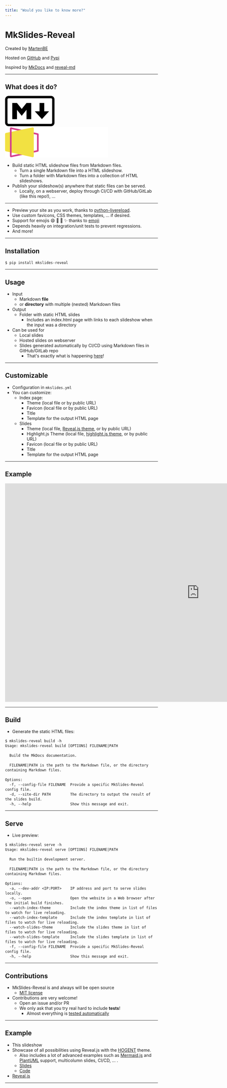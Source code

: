 ```yaml
---
title: "Would you like to know more?"
---
```


# MkSlides-Reveal

Created by [MartenBE](https://github.com/MartenBE)

Hosted on [GitHub](https://github.com/MartenBE/mkslides-reveal) and [Pypi](https://pypi.org/project/mkslides-reveal/)

Inspired by [MkDocs](https://pypi.org/project/mkdocs/) and [reveal-md](https://github.com/webpro/reveal-md)

---

## What does it do?

<img src="./img/markdown-logo.png" height="100px" style="margin-right: 50px;"/>
<img src="./img/reveal-js-logo.svg" height="100px"/>

-   Build static HTML slideshow files from Markdown files.
    -   Turn a single Markdown file into a HTML slideshow.
    -   Turn a folder with Markdown files into a collection of HTML slideshows.
-   Publish your slideshow(s) anywhere that static files can be served.
    -   Locally, on a webserver, deploy through CI/CD with GitHub/GitLab (like this repo!), ...

---

-   Preview your site as you work, thanks to [python-livereload](https://pypi.org/project/livereload/).
-   Use custom favicons, CSS themes, templates, ... if desired.
-   Support for emojis :smile: :tada: :rocket: :sparkles: thanks to [emoji](https://github.com/carpedm20/emoji/)
-   Depends heavily on integration/unit tests to prevent regressions.
-   And more!

---

## Installation

```console
$ pip install mkslides-reveal
```

---

## Usage

-   Input
    -   Markdown **file**
    -   or **directory** with multiple (nested) Markdown files
-   Output
    -   Folder with static HTML slides
        -   Includes an index.html page with links to each slideshow when the input was a directory
-   Can be used for
    -   Local slides
    -   Hosted slides on webserver
    -   Slides generated automatically by CI/CD using Markdown files in GitHub/GitLab repo
        -   That's exactly what is happening [here](https://github.com/MartenBE/mkslides-reveal/blob/main/.github/workflows/publish.yml)!

---

## Customizable

-   Configuration in `mkslides.yml`
-   You can customize:
    -   Index page:
        -   Theme (local file or by public URL)
        -   Favicon (local file or by public URL)
        -   Title
        -   Template for the output HTML page
    -   Slides
        -   Theme (local file, [Reveal.js theme](https://revealjs.com/themes/), or by public URL)
        -   Highlight.js Theme (local file, [highlight.js theme](https://highlightjs.org/examples), or by public URL)
        -   Favicon (local file or by public URL)
        -   Title
        -   Template for the output HTML page

---

## Example

<iframe width="1280" height="720" src="https://www.youtube.com/embed/D9RSATHFf7U?si=Jr7Nj5Y8vaDzU_R6" title="YouTube video player" frameborder="0" allow="accelerometer; autoplay; clipboard-write; encrypted-media; gyroscope; picture-in-picture; web-share" referrerpolicy="strict-origin-when-cross-origin" allowfullscreen></iframe>

---

## Build

-   Generate the static HTML files:

```console
$ mkslides-reveal build -h
Usage: mkslides-reveal build [OPTIONS] FILENAME|PATH

  Build the MkDocs documentation.

  FILENAME|PATH is the path to the Markdown file, or the directory containing Markdown files.

Options:
  -f, --config-file FILENAME  Provide a specific MkSlides-Reveal config file.
  -d, --site-dir PATH         The directory to output the result of the slides build.
  -h, --help                  Show this message and exit.
```

---

## Serve

-   Live preview:

```console
$ mkslides-reveal serve -h
Usage: mkslides-reveal serve [OPTIONS] FILENAME|PATH

  Run the builtin development server.

  FILENAME|PATH is the path to the Markdown file, or the directory containing Markdown files.

Options:
  -a, --dev-addr <IP:PORT>    IP address and port to serve slides locally.
  -o, --open                  Open the website in a Web browser after the initial build finishes.
  --watch-index-theme         Include the index theme in list of files to watch for live reloading.
  --watch-index-template      Include the index template in list of files to watch for live reloading.
  --watch-slides-theme        Include the slides theme in list of files to watch for live reloading.
  --watch-slides-template     Include the slides template in list of files to watch for live reloading.
  -f, --config-file FILENAME  Provide a specific MkSlides-Reveal config file.
  -h, --help                  Show this message and exit.
```

---

## Contributions

-   MkSlides-Reveal is and always will be open source
    -   [MIT license](https://github.com/MartenBE/mkslides-reveal/blob/main/LICENSE)
-   Contributions are very welcome!
    -   Open an issue and/or PR
    -   We only ask that you try real hard to include **tests**!
        -   Almost everything is [tested automatically](https://github.com/MartenBE/mkslides-reveal/tree/main/tests)

---

## Example

-   This slideshow
-   Showcase of all possibilities using Reveal.js with the [HOGENT](https://hogent.be/) theme.
    -   Also includes a lot of advanced examples such as [Mermaid.js](https://mermaid.js.org/) and [PlantUML](https://plantuml.com/) support, multicolumn slides, CI/CD, ... .
    -   [Slides](https://hogenttin.github.io/hogent-revealmd/)
    -   [Code](https://github.com/HoGentTIN/hogent-revealmd)
-   [Reveal.js](https://revealjs.com/?demo)

---
